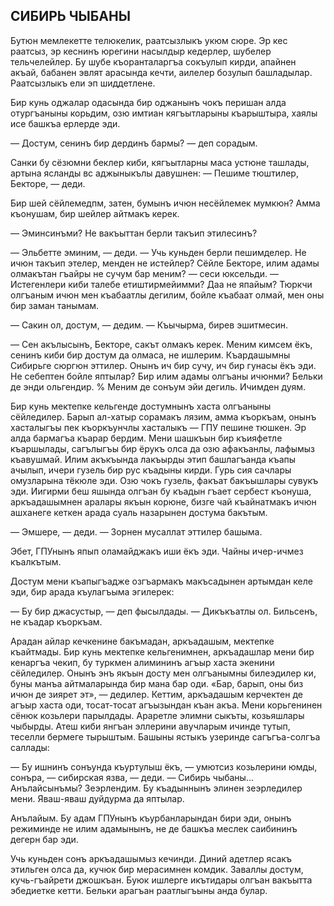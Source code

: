 ## СИБИРЬ ЧЫБАНЫ

Бутюн мемлекетте телюкелик, раатсызлыкъ укюм сюре.
Эр кес раатсыз, эр кеснинъ юрегини насылдыр кедерлер, шубелер тельчелейлер.
Бу шубе къоранталаргъа сокъулып кирди, апайнен акъай, бабанен эвлят арасында кечти, аилелер бозулып башладылар.
Раатсызлыкъ ели эп шиддетлене.

Бир кунь оджалар одасында бир оджанынъ чокъ перишан алда отургъаныны корьдим, озю имтиан кягъытларыны къарыштыра, хаялы исе башкъа ерлерде эди.

— Достум, сенинъ бир дердинъ бармы? — деп сорадым.

Санки бу сёзюмни беклер киби, кягъытларны маса устюне ташлады, артына ясланды вс аджыныкълы давушнен:
— Пешиме тюштилер, Бекторе, — деди.

Бир шей сёйлемедпм, затен, бумынъ ичюн несёйлемек мумкюн?
Амма къонушам, бир шейлер айтмакъ керек.

— Эминсинъми?
Не вакъыттан берли такъип этилесинъ?

— Эльбетте эминим, — деди. — Учь куньден берли пешимделер.
Не ичюн такъип этелер, менден не истейлер?
Сёйле Бекторе, илим адамы олмакътан гъайры не сучум бар меним? — сеси юксельди. — Истегенлери киби талебе етиштирмейимми?
Даа не япайым?
Тюркчи олгъаным ичюн мен къабаатлы дегилим, бойле къабаат олмай, мен оны бир заман танымам.

— Сакин ол, достум, — дедим. — Къычырма, бирев эшитмесин.

— Сен акълысынъ, Бекторе, сакът олмакъ керек.
Меним кимсем ёкъ, сенинъ киби бир достум да олмаса, не ишлерим.
Къардашымны Сибирьге сюргюн эттилер.
Онынъ ич бир сучу, ич бир гунасы ёкъ эди.
Не себептен бойле яптылар?
Бир илим адамы олгъаны ичюнми?
Бельки де энди ольгендир.
% Меним де сонъум эйи дегиль.
Ичимден дуям.

Бир кунь мектепке кельгенде достумнынъ хаста олгъаныны сёйледилер.
Барып ал-хатыр сорамакъ лязим, амма къоркъам, онынъ хасталыгъы пек къоркъунчлы хасталыкъ — ГПУ пешине тюшкен.
Эр алда бармагъа къарар бердим.
Мени шашкъын бир къияфетле къаршылады, сагълыгъы бир ёрукъ олса да озю афакъанлы, лафымыз къавушмай.
Илим акъкъында лакъырды этип башлагъанда къапы ачылып, ичери гузель бир рус къадыны кирди.
Гурь сия сачлары омузларына тёкюле эди.
Озю чокъ гузель, факъат бакъышлары сувукъ эди.
Иигирми беш яшында олгъан бу къадын гъает сербест къонуша, аркъадашымнен аралары якъын корюне, бизге чай къайнатмакъ ичюн ашханеге кеткен арада суаль назарынен достума бакътым.

— Эмшере, — деди. — Зорнен мусаллат эттилер башыма.

Эбет, ГПУнынъ япып оламайджакъ иши ёкъ эди.
Чайны ичер-ичмез къалкътым.

Достум мени къапыгъадже озгъармакъ макъсадынен артымдан келе эди, бир арада къулагъыма эгилерек:

— Бу бир джасустыр, — деп фысылдады. — Дикъкъатлы ол.
Бильсенъ, не къадар къоркъам.

Арадан айлар кечкенине бакъмадан, аркъадашым, мектепке къайтмады.
Бир кунь мектепке кельгенимнен, аркъадашлар мени бир кенаргъа чекип, бу туркмен алимининъ агъыр хаста экенини сёйледилер.
Онынъ энъ якъын досту мен олгъанымны билеэдилер ки, буны манъа айтмаларында бир мана бар оди.
«Бар, барып, оны биз ичюн де зиярет эт», — дедилер.
Кеттим, аркъадашым керчектен де агъыр хаста оди, тосат-тосат агъызындан къан акъа.
Мени корьгенинен сёнюк козьлери парылдады.
Араретле элимни сыкъты, козьяшлары чыбырды.
Атеш киби янгъан эллерини авучларым ичинде тутып, теселли бермеге тырыштым.
Башыны ястыкъ узеринде сагъгъа-солгъа саллады:

— Бу ишнинъ сонъунда къуртулыш ёкъ, — умютсиз козьлерини юмды, сонъра, — сибирская язва, — деди. — Сибирь чыбаны...
Анълайсынъмы?
Зеэрлендим.
Бу къадыннынъ элинен зеэрледилер мени.
Яваш-яваш дуйдурма да яптылар.

Анълайым.
Бу адам ГПУнынъ къурбанларындан бири эди, онынъ режиминде не илим адамынынъ, не де башкъа меслек саибининъ дегерн бар эди.

Учь куньден сонъ аркъадашымыз кечинди.
Диний адетлер ясакъ этильген олса да, кучюк бир мерасимнен комдик.
Заваллы достум, кучь-гъайрети джошкъан.
Буюк ишлерге икътидары олгъан вакъытта эбедиетке кетти.
Бельки арагъан раатлыгъыны анда булар.
